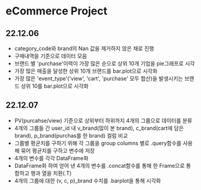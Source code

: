 # eCommerce Project
## 22.12.06
- category_code와 brand의 Nan 값을 제거하지 않은 채로 진행
- 구매내역을 기준으로 데이터 모음
- 브랜드 별 'purchase'이력이 가장 많은 순으로 상위 10개 기업을 pie그래프로 시각
- 가장 많은 매출을 달성한 상위 10개 브랜드를 bar.plot으로 시각화
- 가장 많은 'event_type'('view', 'cart', 'purchase' 모두 합산)을 발생시키는 브랜드 상위 10를 bar.plot으로 시각화


## 22.12.07
 - PV(purcahse/view) 기준으로 상위부터 하위까지 4개의 그룹으로 데이터를 분류
 - 4개의 그룹들 간 user_id 내 v_brand(많이 본 brand), c_brand(cart에 담은 brand), p_brand(purchas를 한 brand) 컬럼 비교
 - 그룹별 평균치를 구하기 위해 각 그룹을 group columns 별로 .query함수를 사용해 묶어 평균치를 구하고 변수에 저장
 - 4개의 변수를 각각 DataFrame화
 - DataFrame화 하여 얻어 낸 4개의 변수를 .concat함수를 통해 한 Frame으로 통합하고 행과 열을 치환(.T)
 - 4개의 그룹에 대한 (v, c, p)_brand 수치를 .barplot을 통해 시각화
